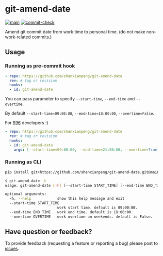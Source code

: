 # git-amend-date

[![main](https://github.com/shenxianpeng/git-amend-date/actions/workflows/main.yml/badge.svg)](https://github.com/shenxianpeng/git-amend-date/actions/workflows/main.yml)
[![commit-check](https://img.shields.io/badge/commit--check-enabled-brightgreen?logo=Git&logoColor=white)](https://github.com/commit-check/commit-check)

Amend git commit date from work time to personal time. (do not make non-work-related commits.)

## Usage

### Running as pre-commit hook

```yaml
- repo: https://github.com/shenxianpeng/git-amend-date
  rev: # tag or revision
  hooks:
  - id: git-amend-date
```

You can pass parameter to specify `--start-time`, `--end-time` and `--overtime`.

By default `--start-time=09:00:00`, `--end-time=18:00:00`, `--overtime=False`.

For [996](https://github.com/996icu/996.ICU) developers :)

```yaml
- repo: https://github.com/shenxianpeng/git-amend-date
  rev: # tag or revision
  hooks:
  - id: git-amend-date
    args: [--start-time=09:00:00, --end-time=21:00:00, --overtime=True]
```

### Running as CLI

```bash
pip install git+https://github.com/shenxianpeng/git-amend-date.git@main

$ git-amend-date -h
usage: git-amend-date [-h] [--start-time START_TIME] [--end-time END_TIME] [--overtime OVERTIME]

optional arguments:
  -h, --help            show this help message and exit
  --start-time START_TIME
                        work start time. default is 09:00:00.
  --end-time END_TIME   work end time. default is 18:00:00.
  --overtime OVERTIME   work overtime on weekends. default is False.
```

## Have question or feedback?

To provide feedback (requesting a feature or reporting a bug) please post to [issues](https://github.com/shenxianpeng/git-amend-date/issues).
